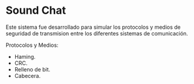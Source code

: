 # Sound Chat

Este sistema fue desarrollado para simular los protocolos y medios de seguridad de transmision entre los diferentes sistemas de comunicación.

Protocolos y Medios:
   
   - Haming.
   - CRC.
   - Relleno de bit.
   - Cabecera.
